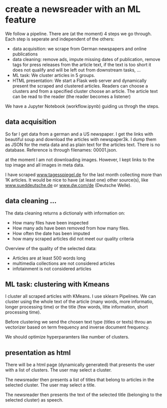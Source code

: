 # create a newsreader with an ML feature

We follow a pipeline. There are (at the moment) 4 steps we go through. Each step is seperate and independent of the others:

 * data acquisition: we scrape from German newspapers and online publications
  * data cleaning: remove ads, impute missing dates of publication, remove tags for press releases from the article text, if the text is too short it does not qualify and will be left out from downstream tasks, ...
   * ML task: We cluster articles in 5 groups. 
   * HTML presentation: We start a Flask web server and dynamically present the scraped and clustered articles. Readers can choose a clusters and from a specified cluster choose an article. The article text can be read to the reader (the reader becomes a listener)

We have a Jupyter Notebook (workflow.ipynb) guiding us throgh the steps.

## data acquisition

So far I get data from a german and a US newspaper. I get the links with beautiful soup and download the articles with newspaper3k. I dump them as JSON for the meta data and as plain text for the articles text. There is no database. Reference is through filenames: 00001.json.

at the moment I am not downloading images. However, I kept links to the top image and all images in meta data.

I have scraped www.tagesspiegel.de for the last month collecting more than 1K articles. It would be nice to have (at least one) other source(s), like www.sueddeutsche.de or www.dw.com/de (Deutsche Welle).

## data cleaning ...

The data cleaning returns a dictionaly with information on: 
 * How many files have been inspected
 * How many ads have been removed from how many files.
 * How often the date has been imputed
 * how many scraped articles did not meet our quality criteria

Overview of the quality of the selected data:

* Articles are at least 500 words long
* multimedia collections are not considered articles
* infotainment is not considered articles

## ML task: clustering with Kmeans

I cluster all scraped articles with KMeans. I use sklearn Pipelines. We can cluster using the whole text of the article (many words, more informatio, longer processing time) or the title (few words, litte information, short processing time).

Before clustering we send the chosen text type (titles or texts) throu an vectorizer based on term frequency and inverse document frequency.

We should optimize hyperparamters like number of clusters.

##  presentation as html

There will be a html page (dynamically generated) that presents the user with a list of clusters. The user may select a cluster.

The newsreader then presents a list of titles that belong to articles in the selected cluster. The user may select a title.

The newsreader then presents the text of the selected title (belonging to the selected cluster) as speech.